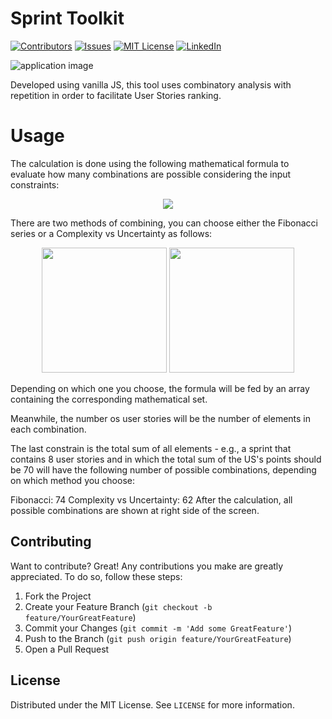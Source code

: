 # Sprint Toolkit

[![Contributors][contributors-shield]][contributors-url]
[![Issues][issues-shield]][issues-url]
[![MIT License][license-shield]][license-url]
[![LinkedIn][linkedin-shield]][linkedin-url]

<img src="/images/uploads/sprinttookit.gif" alt="application image" title="Application GIF">

Developed using vanilla JS, this tool uses combinatory analysis with repetition in order to facilitate User Stories ranking.


# Usage

The calculation is done using the following mathematical formula to evaluate how many combinations are possible considering the input constraints:

<div style="text-align:center"><img src="https://alvesmog.netlify.app/images/uploads/sprinttoolkit-equation.png" /></div>

There are two methods of combining, you can choose either the Fibonacci series or a Complexity vs Uncertainty as follows:

<div style="text-align:center">
  <img src="https://alvesmog.netlify.app/images/uploads/fibonacci-series.png" style="height:200px;width:auto;"/>
  <img src="https://alvesmog.netlify.app/images/uploads/complexity-uncertainty.png" style="height:200px;width:auto;"/>
</div>

Depending on which one you choose, the formula will be fed by an array containing the corresponding mathematical set.

Meanwhile, the number os user stories will be the number of elements in each combination.

The last constrain is the total sum of all elements - e.g., a sprint that contains 8 user stories and in which the total sum of the US's points should be 70 will have the following number of possible combinations, depending on which method you choose:

Fibonacci: 74
Complexity vs Uncertainty: 62
After the calculation, all possible combinations are shown at right side of the screen.

## Contributing

Want to contribute? Great! Any contributions you make are greatly appreciated. To do so, follow these steps:

1. Fork the Project
2. Create your Feature Branch (`git checkout -b feature/YourGreatFeature`)
3. Commit your Changes (`git commit -m 'Add some GreatFeature'`)
4. Push to the Branch (`git push origin feature/YourGreatFeature`)
5. Open a Pull Request

License
----
Distributed under the MIT License. See `LICENSE` for more information.

<!-- MARKDOWN LINKS & IMAGES -->
<!-- https://www.markdownguide.org/basic-syntax/#reference-style-links -->
[contributors-shield]: https://img.shields.io/github/contributors/alvesmog/seabell-code-formatter.svg?style=flat-square
[contributors-url]: https://github.com/alvesmog/seabell-code-formatter/graphs/contributors
[issues-shield]: https://img.shields.io/github/issues/alvesmog/seabell-code-formatter.svg?style=flat-square
[issues-url]: https://github.com/alvesmog/seabell-code-formatter/issues
[license-shield]: https://img.shields.io/github/license/alvesmog/seabell-code-formatter.svg?style=flat-square
[license-url]: https://github.com/alvesmog/seabell-code-formatter/blob/master/LICENSE
[linkedin-shield]: https://img.shields.io/badge/-LinkedIn-black.svg?style=flat-square&logo=linkedin&colorB=555
[linkedin-url]: https://www.linkedin.com/in/guilherme-augusto-alves-1057b5b1/
[project-screenshot]: images/seabell-screenshot-header.png
